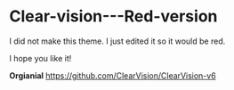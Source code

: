 # Clear-vision---Red-version
I did not make this theme. I just edited it so it would be red.

I hope you like it!

**Orgianial**
https://github.com/ClearVision/ClearVision-v6
